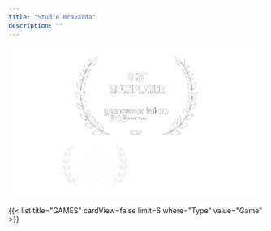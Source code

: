 ```yaml
---
title: "Studio Bravarda"
description: ""
---
```

<img src="laurels.png" alt="Description" width="800" height="300">

{{< list title="GAMES" cardView=false limit=6 where="Type" value="Game" >}}



